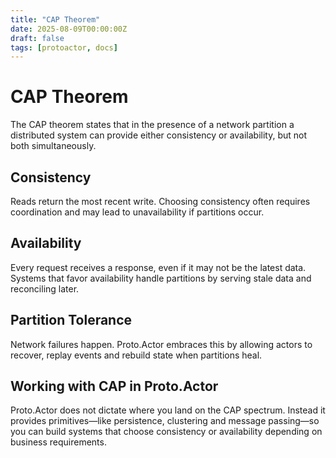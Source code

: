 ```yaml
---
title: "CAP Theorem"
date: 2025-08-09T00:00:00Z
draft: false
tags: [protoactor, docs]
---
```

# CAP Theorem

The CAP theorem states that in the presence of a network partition a distributed system can provide either consistency or availability, but not both simultaneously.

## Consistency
Reads return the most recent write. Choosing consistency often requires coordination and may lead to unavailability if partitions occur.

## Availability
Every request receives a response, even if it may not be the latest data. Systems that favor availability handle partitions by serving stale data and reconciling later.

## Partition Tolerance
Network failures happen. Proto.Actor embraces this by allowing actors to recover, replay events and rebuild state when partitions heal.

## Working with CAP in Proto.Actor
Proto.Actor does not dictate where you land on the CAP spectrum. Instead it provides primitives—like persistence, clustering and message passing—so you can build systems that choose consistency or availability depending on business requirements.
